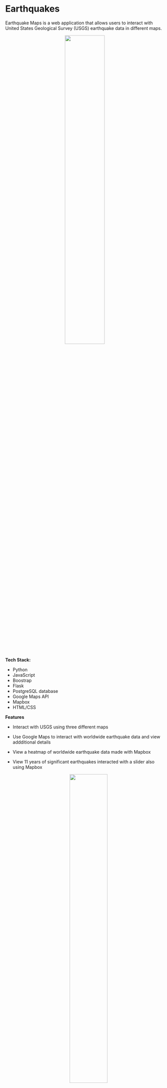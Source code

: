 # Earthquakes

Earthquake Maps is a web application that allows users to interact with United States Geological Survey (USGS) earthquake data in different maps.
<p align="center"><img src= "https://media.giphy.com/media/U3jjxWzMLGGlsNgCQH/giphy.gif" width=50%></p>

**Tech Stack:**
- Python
- JavaScript
- Boostrap
- Flask
- PostgreSQL database
- Google Maps API
- Mapbox
- HTML/CSS

**Features**

- Interact with USGS using three different maps
- Use Google Maps to interact with worldwide earthquake data and view addditional details
- View a heatmap of worldwide earthquake data made with Mapbox
- View 11 years of significant earthquakes interacted with a slider also using Mapbox
  
  <p align="center"><img src= "https://media.giphy.com/media/uMZqcblboo6Olyh8H2/giphy.gif" width=50%></p>
  
